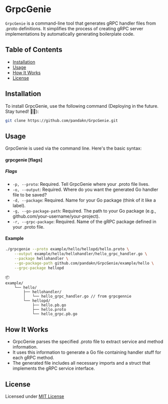 # GrpcGenie

`GrpcGenie` is a command-line tool that generates gRPC handler files from .proto definitions. It simplifies the process of creating gRPC server implementations by automatically generating boilerplate code.

## Table of Contents

- [Installation](#installation)
- [Usage](#usage)
- [How It Works](#how-it-works)
- [License](#license)

## Installation

To install GrpcGenie, use the following command (Deploying in the future. Stay tuned! 📅🚀):

```bash
git clone https://github.com/pandakn/GrpcGenie.git
```

## Usage

GrpcGenie is used via the command line. Here's the basic syntax:

#### grpcgenie [flags]

##### Flags

<!-- - -p, --proto: Path to the .proto file (required)
- -o, --output: Path to the output Go handler file (required)
- -d, --package: Name of the Go package (required)
- -g, --go-package-path: Path to the Go package (required)
- -r, --grpc-package: Name of the gRPC package (required) -->

- `-p, --proto`: Required. Tell GrpcGenie where your .proto file lives.
- `-o, --output`: Required. Where do you want the generated Go handler file to be saved?
- `-d, --package`: Required. Name for your Go package (think of it like a label).
- `-g, --go-package-path`: Required. The path to your Go package (e.g., github.com/your-username/your-project).
- `-r, --grpc-package`: Required. Name of the gRPC package defined in your .proto file.

#### Example

```bash
./grpcgenie --proto example/hello/hellopd/hello.proto \
	--output example/hello/hellohandler/hello_grpc_handler.go \
	--package hellohandler \
	--go-package-path github.com/pandakn/GrpcGenie/example/hello \
	--grpc-package hellopd
```

```
📦
example/
    └── hello/
        ├── hellohandler/
        │   └── hello_grpc_handler.go // from grpcgennie
        └── hellopd/
            ├── hello.pb.go
            ├── hello.proto
            └── hello_grpc.pb.go
```

## How It Works

- GrpcGenie parses the specified .proto file to extract service and method information.
- It uses this information to generate a Go file containing handler stuff for each gRPC method.
- The generated file includes all necessary imports and a struct that implements the gRPC service interface.

## License

Licensed under [MIT License](./LICENSE)
